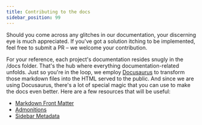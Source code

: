 ```yaml
---
title: Contributing to the docs
sidebar_position: 99
---
```


Should you come across any glitches in our documentation, your discerning eye is much appreciated. If you've got a solution itching to be implemented, feel free to submit a PR – we welcome your contribution.

For your reference, each project's documentation resides snugly in the /docs folder. That's the hub where everything documentation-related unfolds. Just so you're in the loop, we employ [Docusaurus](https://docusaurus.io) to transform those markdown files into the HTML served to the public. And since we are using Docusaurus, there's a lot of special magic that you can use to make the docs even better. Here are a few resources that will be useful:
- [Markdown Front Matter](https://docusaurus.io/docs/markdown-features#front-matter)
- [Admonitions](https://docusaurus.io/docs/markdown-features/admonitions)
- [Sidebar Metadata](https://docusaurus.io/docs/sidebar/autogenerated#autogenerated-sidebar-metadata)